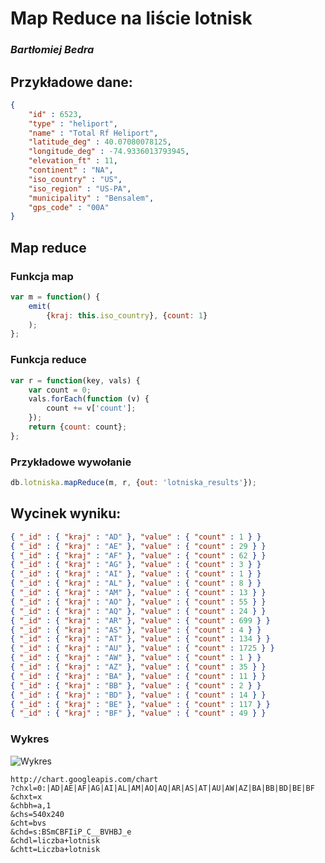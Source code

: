 # Map Reduce na liście lotnisk

### *Bartłomiej Bedra*

## Przykładowe dane:

```json
{
    "id" : 6523,
    "type" : "heliport",
    "name" : "Total Rf Heliport",
    "latitude_deg" : 40.07080078125,
    "longitude_deg" : -74.9336013793945,
    "elevation_ft" : 11,
    "continent" : "NA",
    "iso_country" : "US",
    "iso_region" : "US-PA",
    "municipality" : "Bensalem",
    "gps_code" : "00A"
}
```
## Map reduce
### Funkcja map

```javascript
var m = function() {
    emit(
        {kraj: this.iso_country}, {count: 1}
    );
};
```

### Funkcja reduce

```javascript
var r = function(key, vals) {
	var count = 0;
    vals.forEach(function (v) {
        count += v['count'];
    });
    return {count: count};
};
```

### Przykładowe wywołanie

```javascript
db.lotniska.mapReduce(m, r, {out: 'lotniska_results'});
```

## Wycinek wyniku:

```json
{ "_id" : { "kraj" : "AD" }, "value" : { "count" : 1 } }
{ "_id" : { "kraj" : "AE" }, "value" : { "count" : 29 } }
{ "_id" : { "kraj" : "AF" }, "value" : { "count" : 62 } }
{ "_id" : { "kraj" : "AG" }, "value" : { "count" : 3 } }
{ "_id" : { "kraj" : "AI" }, "value" : { "count" : 1 } }
{ "_id" : { "kraj" : "AL" }, "value" : { "count" : 8 } }
{ "_id" : { "kraj" : "AM" }, "value" : { "count" : 13 } }
{ "_id" : { "kraj" : "AO" }, "value" : { "count" : 55 } }
{ "_id" : { "kraj" : "AQ" }, "value" : { "count" : 24 } }
{ "_id" : { "kraj" : "AR" }, "value" : { "count" : 699 } }
{ "_id" : { "kraj" : "AS" }, "value" : { "count" : 4 } }
{ "_id" : { "kraj" : "AT" }, "value" : { "count" : 134 } }
{ "_id" : { "kraj" : "AU" }, "value" : { "count" : 1725 } }
{ "_id" : { "kraj" : "AW" }, "value" : { "count" : 1 } }
{ "_id" : { "kraj" : "AZ" }, "value" : { "count" : 35 } }
{ "_id" : { "kraj" : "BA" }, "value" : { "count" : 11 } }
{ "_id" : { "kraj" : "BB" }, "value" : { "count" : 2 } }
{ "_id" : { "kraj" : "BD" }, "value" : { "count" : 14 } }
{ "_id" : { "kraj" : "BE" }, "value" : { "count" : 117 } }
{ "_id" : { "kraj" : "BF" }, "value" : { "count" : 49 } }

```

### Wykres

![Wykres](https://raw.github.com/nosql/map-reduce/master/images/bbedra/liczba_lotnisk.png)

```
http://chart.googleapis.com/chart
?chxl=0:|AD|AE|AF|AG|AI|AL|AM|AO|AQ|AR|AS|AT|AU|AW|AZ|BA|BB|BD|BE|BF
&chxt=x
&chbh=a,1
&chs=540x240
&cht=bvs
&chd=s:BSmCBFIiP_C__BVHBJ_e
&chdl=liczba+lotnisk
&chtt=Liczba+lotnisk
```
